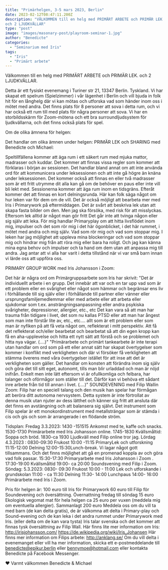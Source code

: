 ```yaml
---
title: "Primärhelgen, 3-5 mars 2023, Berlin"
date: 2023-02-12T08:47:11.200Z
description: "VÄLKOMMEN till en helg med PRIMÄRT ARBETE och PRIMÄR LEK.
och 2 LJUDKVÄLLAR"
type: "post"
image: "images/masonary-post/playroom-seminar-1.jpg"
author: "Benedicte"
categories: 
  - "Seminarium med Iris"
tags:
  - "Iris"
  - "Primärt arbete"
---
```


Välkommen till en helg med  PRIMÄRT ARBETE och PRIMÄR LEK.
och 2 LJUDKVÄLLAR.

Detta är ett fysiskt evenemang i Turiner str 21, 13347 Berlin. Tyskland. Vi har skapat ett spelrum (Spielzimmer) i vår lägenhet i Berlin och vill bjuda in folk hit för en långhelg där vi kan mötas och utforska vad som händer inom oss i mötet med andra.
Det finns plats för 8 personer att sova i detta rum, och vi har också ett rum till med plats för några personer att sova.
Vi har en storbildsskärm för Zoom-mötena och ett bra surroundljudsystem för ljudkvällarna, och det finns också plats för spel.

Om de olika ämnena för helgen:

Det handlar om olika ämnen under helgen: PRIMÄR LEK och SHARING med Benedicte och Michael:

Speltillfällena kommer att äga rum i ett säkert rum med mjuka mattor, madrasser och kuddar. Det kommer att finnas vissa regler som kommer att förklaras i början av sessionen. Det handlar bland annat om att inte använda ord för att kommunicera under leksessionen och att inte gå högre än knäna under leksessionen. Det kommer också att finnas en eller två madrasser som är ett fritt utrymme dit alla kan gå om de behöver en paus eller inte vill bli lekt med. Sessionerna kommer att äga rum inom en tidsgräns.
Efteråt kommer det att finnas en kort delningsrunda. Här kan folk säga något om hur leken var för dem om de vill. Det är också möjligt att bearbeta mer med Iris i Primarywork på eftermiddagen.
Det är svårt att beskriva lek utan att skapa fasta bilder om den. Men jag ska försöka, med risk för att misslyckas.
Eftersom lek alltid är något man gör fritt Det går inte att tvinga någon eller sig själv att leka.
För mig handlar Primaryplay om att hitta livsflödet inom mig, impulser och det som rör mig i det här ögonblicket, i det här rummet, i mötet med andra och mig själv. Vad som rör mig och vad som stoppar mig.
I leken har jag möjlighet att uppleva mina blockeringar och vad som stoppar mig och hindrar mig från att röra mig eller bara ha roligt. Och jag kan känna mina egna behov och impulser och ta hand om dem utan att anpassa mig till andra.
Jag antar att vi alla har varit i detta tillstånd när vi var små barn innan vi lärde oss att uppföra oss.

PRIMARY GROUP WORK med Iris Johansson i Zoom:

Det här är några ord om Primärgruppsarbete som Iris har skrivit:
"Det är individuellt arbete i en grupp. Det innebär att var och en tar upp vad som är ett problem eller en svårighet eller något som hämmar och begränsar ens liv i förhållande till sig själv eller i förhållande till partner eller vänner eller ursprungsfamiljemedlemmar eller med arbete eller att arbeta eller sjukdomar som t.ex. ansträngningsanpassning eller andra psykiska svårigheter, depressioner, allergier, etc., etc Det kan vara så att man har trauma från tidigare i livet, det som nu kallas PTSD eller att man har ångest som man inte förstår lite av, etc., etc.... allt som är ett problem eller som man är nyfiken på att få veta något om, reflekterat i mitt perspektiv. Att få det reflekterat och/eller bearbetat och bearbetat så att din egen kropp kan få en aha-upplevelse och hitta ett nytt sätt att förstå och se problemet och hitta nya vägar. (....)"
"Primärarbete och primärt tankearbete är inte terapi utan handlar om ord som på ett eller annat sätt har skapat övertygelser som kommer i konflikt med verkligheten och där vi försöker få verkligheten att stämma överens med våra övertygelser istället för att inse att det är verkligheten som gäller. Det handlar om konsten att förändra inom sig själv och göra det till sitt eget, autonomt, tills man blir urladdad och man är nöjd inifrån. Enkelt men inte lätt eftersom vi är ofullkomliga och felbara, har talanger och oförmågor som ställer till det. Därför kan vi behöva ett sådant inre arbete från tid till annan i livet. (....)"
SOUNDEVENING med Filip Wallin Zoom:
Filip har en speciell talang och den musik han spelar har förmågan att beröra ditt autonoma nervsystem. Detta system är inte förtrollat av denna musik utan njuter av dess lätthet och känner sig fritt att ansluta där det finns en avstängning och att balansera sig självt.
Det instrument som Filip spelar är ett monokordinstrument med metallsträngar som är stämda i cis och gis och som är arrangerade i en flödande ström.

Tidsplan:
Fredag 3.3.2023:
1430 -151515 Ankomst med te, kaffe och snacks.
1530-1730 Primärarbete med Iris Johansson online.
1745-1830 Kvällsmåltid: Soppa och bröd.
1830-ca 1930 Ljudkväll med Filip online tror jag.
Lördag 4.3.2023 :
0830-09:30 Frukost
10:00 -11:15 PrimaryLek och utforskning
11:15-12:00 Delning
12:00-15:30Lunch-break. Vi lagar något gott tillsammans. Och det finns möjlighet att gå en promenad koppla av och göra vad folk passar.
15:30-17:30 Primaryarbete med Iris Johansson i Zoom .
17:30-19:00 Kvällsmåltid
19:00- ca 20:00 Soundsvening
med Filip i Zoom.
Söndag: 5.3.2023:
0830- 09:30 Frukost
10:00 - 11:00 Lek och utforskande i grundskolan
11:00 - ca 11:30 Delning
11:30- 14:00 Lunchpaus
14:00- 16:00 Primärarbete med Iris i Zoom.

Pris för helgen är:
100 euro till Iris för Primarywork
60 euro till Filip för Soundevening och översättning.
Övernattning fredag till söndag 15 euro
Ekologisk vegomat mat för hela helgen ca 25 euro per vuxen (meddela mig om eventuella allergier).
Sammanlagt 200 euro
Meddela oss om du vill ta med barn (de kan delta gratis), de är välkomna att delta i Primary-play och Sound-evening och de kan leka i det andra rummet under Primarywork med Iris. (eller delta om de kan vara tysta)
Iris talar svenska och det kommer att finnas tysk översättning av Filip Wall.
Här finns lite mer information om Iris:
http://irisjohansson.com/
https://de.wikipedia.org/wiki/Iris_Johansen
Här finns mer information om Filips arbete:
http://anklang.se/
Om du vill delta i evenemanget eller vill ha mer information, skicka ett e-postmeddelande till benedicte@epikur.berlin eller bennymoe@hotmail.com eller kontakta Benedicte på Facebook Messenger.

❤️ Varmt välkommen
Benedicte & Michael